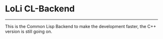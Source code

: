 LoLi CL-Backend
=
---
This is the Common Lisp Backend to make the development faster, the C++ version is still going on.
